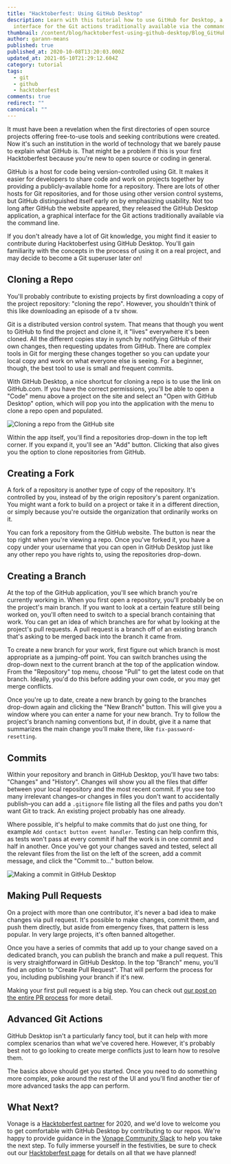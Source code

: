 ```yaml
---
title: "Hacktoberfest: Using GitHub Desktop"
description: Learn with this tutorial how to use GitHub for Desktop, a graphical
  interface for the Git actions traditionally available via the command line.
thumbnail: /content/blog/hacktoberfest-using-github-desktop/Blog_GitHub-Desktop_1200x600.png
author: garann-means
published: true
published_at: 2020-10-08T13:20:03.000Z
updated_at: 2021-05-10T21:29:12.604Z
category: tutorial
tags:
  - git
  - github
  - hacktoberfest
comments: true
redirect: ""
canonical: ""
---
```

It must have been a revelation when the first directories of open source projects offering free-to-use tools and seeking contributions were created. Now it's such an institution in the world of technology that we barely pause to explain what GitHub is. That might be a problem if this is your first Hacktoberfest because you're new to open source or coding in general.

GitHub is a host for code being version-controlled using Git. It makes it easier for developers to share code and work on projects together by providing a publicly-available home for a repository. There are lots of other hosts for Git repositories, and for those using other version control systems, but GitHub distinguished itself early on by emphasizing usability. Not too long after GitHub the website appeared, they released the GitHub Desktop application, a graphical interface for the Git actions traditionally available via the command line.

If you don't already have a lot of Git knowledge, you might find it easier to contribute during Hacktoberfest using GitHub Desktop. You'll gain familiarity with the concepts in the process of using it on a real project, and may decide to become a Git superuser later on!

## Cloning a Repo

You'll probably contribute to existing projects by first downloading a copy of the project repository: "cloning the repo". However, you shouldn't think of this like downloading an episode of a tv show. 

Git is a distributed version control system. That means that though you went to GitHub to find the project and clone it, it "lives" everywhere it's been cloned. All the different copies stay in synch by notifying GitHub of their own changes, then requesting updates from GitHub. There are complex tools in Git for merging these changes together so you can update your local copy and work on what everyone else is seeing. For a beginner, though, the best tool to use is small and frequent commits.

With GitHub Desktop, a nice shortcut for cloning a repo is to use the link on GitHub.com. If you have the correct permissions, you'll be able to open a "Code" menu above a project on the site and select an "Open with GitHub Desktop" option, which will pop you into the application with the menu to clone a repo open and populated.

![Cloning a repo from the GitHub site](/content/blog/hacktoberfest-using-github-desktop/giphy.gif "Cloning a repo from the GitHub site")

Within the app itself, you'll find a repositories drop-down in the top left corner. If you expand it, you'll see an "Add" button. Clicking that also gives you the option to clone repositories from GitHub.

## Creating a Fork

A fork of a repository is another type of copy of the repository. It's controlled by you, instead of by the origin repository's parent organization. You might want a fork to build on a project or take it in a different direction, or simply because you're outside the organization that ordinarily works on it. 

You can fork a repository from the GitHub website. The button is near the top right when you're viewing a repo. Once you've forked it, you have a copy under your username that you can open in GitHub Desktop just like any other repo you have rights to, using the repositories drop-down.

## Creating a Branch

At the top of the GitHub application, you'll see which branch you're currently working in. When you first open a repository, you'll probably be on the project's main branch. If you want to look at a certain feature still being worked on, you'll often need to switch to a special branch containing that work. You can get an idea of which branches are for what by looking at the project's pull requests. A pull request is a branch off of an existing branch that's asking to be merged back into the branch it came from.

To create a new branch for your work, first figure out which branch is most appropriate as a jumping-off point. You can switch branches using the drop-down next to the current branch at the top of the application window. From the "Repository" top menu, choose "Pull" to get the latest code on that branch. Ideally, you'd do this before adding your own code, or you may get merge conflicts.

Once you're up to date, create a new branch by going to the branches drop-down again and clicking the "New Branch" button. This will give you a window where you can enter a name for your new branch. Try to follow the project's branch naming conventions but, if in doubt, give it a name that summarizes the main change you'll make there, like `fix-password-resetting`.

## Commits

Within your repository and branch in GitHub Desktop, you'll have two tabs: "Changes" and "History". Changes will show you all the files that differ between your local repository and the most recent commit. If you see too many irrelevant changes–or changes in files you don't want to accidentally publish–you can add a `.gitignore` file listing all the files and paths you don't want Git to track. An existing project probably has one already.

Where possible, it's helpful to make commits that do just one thing, for example `Add contact button event handler`. Testing can help confirm this, as tests won't pass at every commit if half the work is in one commit and half in another. Once you've got your changes saved and tested, select all the relevant files from the list on the left of the screen, add a commit message, and click the "Commit to..." button below.

![Making a commit in GitHub Desktop](/content/blog/hacktoberfest-using-github-desktop/giphy-1.gif)

## Making Pull Requests

On a project with more than one contributor, it's never a bad idea to make changes via pull request. It's possible to make changes, commit them, and push them directly, but aside from emergency fixes, that pattern is less popular. In very large projects, it's often banned altogether.

Once you have a series of commits that add up to your change saved on a dedicated branch, you can publish the branch and make a pull request. This is very straightforward in GitHub Desktop. In the top "Branch" menu, you'll find an option to "Create Pull Request". That will perform the process for you, including publishing your branch if it's new.

Making your first pull request is a big step. You can check out [our post on the entire PR process](https://www.nexmo.com/blog/2020/10/01/how-to-create-a-pull-request-with-github-desktop) for more detail.

## Advanced Git Actions

GitHub Desktop isn't a particularly fancy tool, but it can help with more complex scenarios than what we've covered here. However, it's probably best not to go looking to create merge conflicts just to learn how to resolve them. 

The basics above should get you started. Once you need to do something more complex, poke around the rest of the UI and you'll find another tier of more advanced tasks the app can perform. 

## What Next?

Vonage is a [Hacktoberfest partner](https://www.nexmo.com/blog/2020/09/25/vonage-joins-hacktoberfest-2020) for 2020, and we'd love to welcome you to get comfortable with GitHub Desktop by contributing to our repos. We're happy to provide guidance in the [Vonage Community Slack](https://developer.nexmo.com/community/slack) to help you take the next step. To fully immerse yourself in the festivities, be sure to check out our [Hacktoberfest page](https://nexmo.dev/2GZcyHc) for details on all that we have planned!